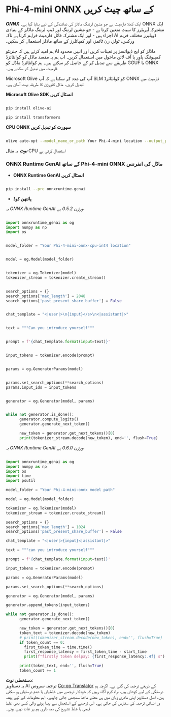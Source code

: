 <!--
CO_OP_TRANSLATOR_METADATA:
{
  "original_hash": "c98217bb3eff6c24e97b104b21632fd0",
  "translation_date": "2025-07-17T03:15:32+00:00",
  "source_file": "md/02.Application/01.TextAndChat/Phi4/ChatWithPhi4ONNX/README.md",
  "language_code": "ur"
}
-->
# **Phi-4-mini ONNX کے ساتھ چیٹ کریں**

***ONNX*** ایک کھلا فارمیٹ ہے جو مشین لرننگ ماڈلز کی نمائندگی کے لیے بنایا گیا ہے۔ ONNX ایک مشترکہ آپریٹرز کا سیٹ متعین کرتا ہے - جو مشین لرننگ اور ڈیپ لرننگ ماڈلز کے بنیادی اجزاء ہیں - اور ایک مشترکہ فائل فارمیٹ فراہم کرتا ہے تاکہ AI ڈویلپرز مختلف فریم ورکس، ٹولز، رن ٹائمز، اور کمپائلرز کے ساتھ ماڈلز استعمال کر سکیں۔

ہم امید کرتے ہیں کہ جنریٹو AI ماڈلز کو ایج ڈیوائسز پر تعینات کریں اور انہیں محدود کمپیوٹنگ پاور یا آف لائن ماحول میں استعمال کریں۔ اب ہم یہ مقصد ماڈل کو کوانٹائزڈ طریقے سے تبدیل کر کے حاصل کر سکتے ہیں۔ ہم کوانٹائزڈ ماڈل کو GGUF یا ONNX فارمیٹ میں تبدیل کر سکتے ہیں۔

Microsoft Olive آپ کی مدد کر سکتا ہے کہ آپ SLM کو کوانٹائزڈ ONNX فارمیٹ میں تبدیل کریں۔ ماڈل کنورژن کا طریقہ بہت آسان ہے۔

**Microsoft Olive SDK انسٹال کریں**


```bash

pip install olive-ai

pip install transformers

```

**CPU ONNX سپورٹ کو تبدیل کریں**

```bash

olive auto-opt --model_name_or_path Your Phi-4-mini location --output_path Your onnx ouput location --device cpu --provider CPUExecutionProvider --precision int4 --use_model_builder --log_level 1

```

***نوٹ*** یہ مثال CPU استعمال کرتی ہے


### **ONNX Runtime GenAI کے ساتھ Phi-4-mini ONNX ماڈل کی انفرنس**

- **ONNX Runtime GenAI انسٹال کریں**

```bash

pip install --pre onnxruntime-genai

```

- **پائتھن کوڈ**

*یہ ONNX Runtime GenAI ورژن 0.5.2 ہے*

```python

import onnxruntime_genai as og
import numpy as np
import os


model_folder = "Your Phi-4-mini-onnx-cpu-int4 location"


model = og.Model(model_folder)


tokenizer = og.Tokenizer(model)
tokenizer_stream = tokenizer.create_stream()


search_options = {}
search_options['max_length'] = 2048
search_options['past_present_share_buffer'] = False


chat_template = "<|user|>\n{input}</s>\n<|assistant|>"


text = """Can you introduce yourself"""


prompt = f'{chat_template.format(input=text)}'


input_tokens = tokenizer.encode(prompt)


params = og.GeneratorParams(model)


params.set_search_options(**search_options)
params.input_ids = input_tokens


generator = og.Generator(model, params)


while not generator.is_done():
      generator.compute_logits()
      generator.generate_next_token()

      new_token = generator.get_next_tokens()[0]
      print(tokenizer_stream.decode(new_token), end='', flush=True)

```


*یہ ONNX Runtime GenAI ورژن 0.6.0 ہے*

```python

import onnxruntime_genai as og
import numpy as np
import os
import time
import psutil

model_folder = "Your Phi-4-mini-onnx model path"

model = og.Model(model_folder)

tokenizer = og.Tokenizer(model)
tokenizer_stream = tokenizer.create_stream()

search_options = {}
search_options['max_length'] = 1024
search_options['past_present_share_buffer'] = False

chat_template = "<|user|>{input}<|assistant|>"

text = """can you introduce yourself"""

prompt = f'{chat_template.format(input=text)}'

input_tokens = tokenizer.encode(prompt)

params = og.GeneratorParams(model)

params.set_search_options(**search_options)

generator = og.Generator(model, params)

generator.append_tokens(input_tokens)

while not generator.is_done():
      generator.generate_next_token()

      new_token = generator.get_next_tokens()[0]
      token_text = tokenizer.decode(new_token)
      # print(tokenizer_stream.decode(new_token), end='', flush=True)
      if token_count == 0:
        first_token_time = time.time()
        first_response_latency = first_token_time - start_time
        print(f"firstly token delpay: {first_response_latency:.4f} s")

      print(token_text, end='', flush=True)
      token_count += 1

```

**دستخطی نوٹ**:  
یہ دستاویز AI ترجمہ سروس [Co-op Translator](https://github.com/Azure/co-op-translator) کے ذریعے ترجمہ کی گئی ہے۔ اگرچہ ہم درستگی کے لیے کوشاں ہیں، براہ کرم آگاہ رہیں کہ خودکار ترجمے میں غلطیاں یا عدم درستیاں ہو سکتی ہیں۔ اصل دستاویز اپنی مادری زبان میں ہی معتبر ماخذ سمجھی جانی چاہیے۔ اہم معلومات کے لیے پیشہ ور انسانی ترجمہ کی سفارش کی جاتی ہے۔ اس ترجمے کے استعمال سے پیدا ہونے والی کسی بھی غلط فہمی یا غلط تشریح کی ذمہ داری ہم پر عائد نہیں ہوتی۔